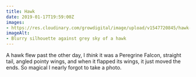 ```yaml
---
title: Hawk
date: 2019-01-17T19:59:00Z
images: 
- https://res.cloudinary.com/growdigital/image/upload/v1547720845/hawk-F1828E7E.jpg
imageAlt: 
- Blurry silhouette against grey sky of a hawk
---
```


A hawk flew past the other day, I _think_ it was a Peregrine Falcon, straight tail, angled pointy wings, and when it flapped its wings, it just moved the ends. So magical I nearly forgot to take a photo.

